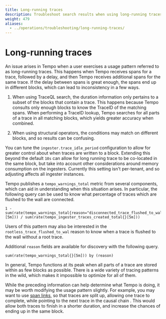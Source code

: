 ```yaml
---
title: Long-running traces
description: Troubleshoot search results when using long-running traces
weight: 479
aliases:
  - ../operations/troubleshooting/long-running-traces/
---
```


# Long-running traces

An issue arises in Tempo when a user exercises a usage pattern referred to as
long-running traces. This happens when Tempo receives spans for a trace,
followed by a delay, and then Tempo receives additional spans for the same
trace. If the delay between spans is great enough, the spans end up in
different blocks, which can lead to inconsistency in a few ways.

1. When using TraceQL search, the duration information only pertains to a
   subset of the blocks that contain a trace. This happens because Tempo
   consults only enough blocks to know the TraceID of the matching spans. When
   performing a TraceID lookup, Tempo searches for all parts of a trace in all
   matching blocks, which yields greater accuracy when combined.

1. When using structural operators, the conditions may match on different
   blocks, and so results can be confusing.

You can tune the `ingester.trace_idle_period` configuration to allow for
greater control about when traces are written to a block. Extending this beyond
the default `10s` can allow for long running trace to be co-located in the same
block, but take into account other considerations around memory consumption on
the ingesters. Currently this setting isn't per-tenant, and so adjusting
affects all ingester instances.

Tempo publishes a `tempo_warnings_total` metric from several components, which
can aid in understanding when this situation arises. In particular, the following query can be used to know what percentage of traces which are flushed to the wall are connected.

```
1 - sum(rate(tempo_warnings_total{reason="disconnected_trace_flushed_to_wal"}[5m])) / sum(rate(tempo_ingester_traces_created_total{}[5m]))
```

Users of this pattern may also be interested in the
`rootless_trace_flushed_to_wal` reason to know when a trace is flushed to the
wall without a root trace.

Additional `reason` fields are available for discovery with the following
query.

```
sum(rate(tempo_warnings_total{}[5m])) by (reason)
```

In general, Tempo functions at its peak when all parts of a trace are stored
within as few blocks as possible. There is a wide variety of tracing patterns
in the wild, which makes it impossible to optimize for all of them.

While the preceding information can help determine what Tempo is doing, it may
be worth modifying the usage pattern slightly. For example, you may want to use
[span
links](https://opentelemetry.io/docs/concepts/signals/traces/#span-links), so
that traces are split up, allowing one trace to complete, while pointing to the
next trace in the causal chain . This would allow both traces to finish in a
shorter duration, and increase the chances of ending up in the same block.
